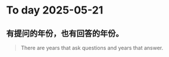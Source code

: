 
# To day 2025-05-21


## 有提问的年份，也有回答的年份。
> There are years that ask questions and years that answer.

    